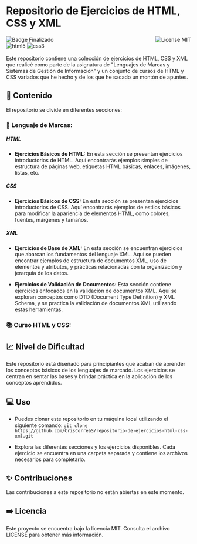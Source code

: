 # Repositorio de Ejercicios de HTML, CSS y XML
![Badge Finalizado](https://img.shields.io/badge/STATUS-FINALIZADO-violet)
<img align="right" alt="License MIT" src="https://img.shields.io/badge/LICENSE-MIT-green" /> <br/>
<img alt="html5" src="https://img.shields.io/badge/-HTML5-E34F26?style=flat-square&logo=html5&logoColor=white" />
<img alt="css3" src="https://img.shields.io/badge/-CSS3-1572B6?style=flat-square&logo=css3&logoColor=white" />
<br/>
<br/>
Este repositorio contiene una colección de ejercicios de HTML, CSS y XML que realicé como parte de la asignatura de "Lenguajes de Marcas y Sistemas de Gestión de Información" y un conjunto de cursos de HTML y CSS variados que he hecho y de los que he sacado un montón de apuntes.

## 📖 Contenido
El repositorio se divide en diferentes secciones:

### 📓 Lenguaje de Marcas:

##### HTML
- **Ejercicios Básicos de HTML:** En esta sección se presentan ejercicios introductorios de HTML. Aquí encontrarás ejemplos simples de estructura de páginas web, etiquetas HTML básicas, enlaces, imágenes, listas, etc.

##### CSS
- **Ejercicios Básicos de CSS:** En esta sección se presentan ejercicios introductorios de CSS. Aquí encontrarás ejemplos de estilos básicos para modificar la apariencia de elementos HTML, como colores, fuentes, márgenes y tamaños.

##### XML
- **Ejercicios de Base de XML:** En esta sección se encuentran ejercicios que abarcan los fundamentos del lenguaje XML. Aquí se pueden encontrar ejemplos de estructura de documentos XML, uso de elementos y atributos, y prácticas relacionadas con la organización y jerarquía de los datos.

- **Ejercicios de Validación de Documentos:** Esta sección contiene ejercicios enfocados en la validación de documentos XML. Aquí se exploran conceptos como DTD (Document Type Definition) y XML Schema, y se practica la validación de documentos XML utilizando estas herramientas.

### 📚 Curso HTML y CSS:

## 📈 Nivel de Dificultad
Este repositorio está diseñado para principiantes que acaban de aprender los conceptos básicos de los lenguajes de marcado. Los ejercicios se centran en sentar las bases y brindar práctica en la aplicación de los conceptos aprendidos.

## 💻 Uso
- Puedes clonar este repositorio en tu máquina local utilizando el siguiente comando:
`git clone https://github.com/CrisCorreaS/repositorio-de-ejercicios-html-css-xml.git`

- Explora las diferentes secciones y los ejercicios disponibles. Cada ejercicio se encuentra en una carpeta separada y contiene los archivos necesarios para completarlo.

## ✨ Contribuciones
Las contribuciones a este repositorio no están abiertas en este momento.

## ➡️ Licencia
Este proyecto se encuentra bajo la licencia MIT. Consulta el archivo LICENSE para obtener más información.
